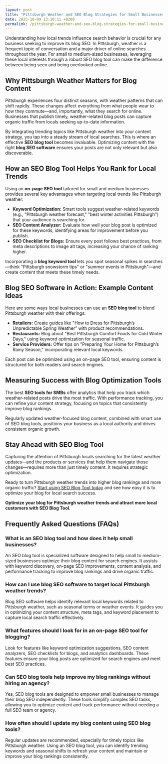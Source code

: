 ```yaml
---
layout: post
title: "Pittsburgh Weather and SEO Blog Strategies for Small Businesses"
date: 2025-10-09 13:10:11 +0200
permalink: /pittsburgh-weather-and-seo-blog-strategies-for-small-businesses/
---
```

Understanding how local trends influence search behavior is crucial for any business seeking to improve its blog SEO. In Pittsburgh, weather is a frequent topic of conversation and a major driver of online searches throughout the year. For small to medium-sized businesses, leveraging these local interests through a robust SEO blog tool can make the difference between being seen and being overlooked online.

## Why Pittsburgh Weather Matters for Blog Content

Pittsburgh experiences four distinct seasons, with weather patterns that can shift rapidly. These changes affect everything from what people wear to how they commute—and, importantly, what they search for online. Businesses that publish timely, weather-related blog posts can capture organic traffic from locals seeking up-to-date information.

By integrating trending topics like Pittsburgh weather into your content strategy, you tap into a steady stream of local searches. This is where an effective **SEO blog tool** becomes invaluable. Optimizing content with the right **blog SEO software** ensures your posts are not only relevant but also discoverable.

## How an SEO Blog Tool Helps You Rank for Local Trends

Using an **on-page SEO tool** tailored for small and medium businesses provides several key advantages when targeting local trends like Pittsburgh weather:

- **Keyword Optimization:** Smart tools suggest weather-related keywords (e.g., "Pittsburgh weather forecast," "best winter activities Pittsburgh") that your audience is searching for.
- **SEO Content Analyzer:** Evaluate how well your blog post is optimized for these keywords, identifying areas for improvement before you publish.
- **SEO Checklist for Blogs:** Ensure every post follows best practices, from meta descriptions to image alt tags, increasing your chance of ranking higher.

Incorporating a **blog keyword tool** lets you spot seasonal spikes in searches—think "Pittsburgh snowstorm tips" or "summer events in Pittsburgh"—and create content that meets these timely needs.

## Blog SEO Software in Action: Example Content Ideas

Here are some ways local businesses can use an **SEO blog tool** to blend Pittsburgh weather with their offerings:

- **Retailers:** Create guides like "How to Dress for Pittsburgh’s Unpredictable Spring Weather" with product recommendations.
- **Restaurants:** Blog about "Best Pittsburgh Comfort Foods for Cold Winter Days," using keyword optimization for seasonal traffic.
- **Service Providers:** Offer tips on "Preparing Your Home for Pittsburgh’s Rainy Season," incorporating relevant local keywords.

Each post can be optimized using an on-page SEO tool, ensuring content is structured for both readers and search engines.

## Measuring Success with Blog Optimization Tools

The best **SEO tools for SMBs** offer analytics that help you track which weather-related posts drive the most traffic. With performance tracking, you can refine your content strategy, focusing on topics that consistently improve blog rankings.

Regularly updated weather-focused blog content, combined with smart use of SEO blog tools, positions your business as a local authority and drives consistent organic growth.

## Stay Ahead with SEO Blog Tool

Capturing the attention of Pittsburgh locals searching for the latest weather updates—and the products or services that help them navigate those changes—requires more than just timely content. It requires strategic optimization. 

Ready to turn Pittsburgh weather trends into higher blog rankings and more organic traffic? [Start using SEO Blog Tool today](https://seoblogtool.com/) and see how easy it is to optimize your blog for local search success.

**Optimize your blog for Pittsburgh weather trends and attract more local customers with SEO Blog Tool.**

## Frequently Asked Questions (FAQs)

### What is an SEO blog tool and how does it help small businesses?

An SEO blog tool is specialized software designed to help small to medium-sized businesses optimize their blog content for search engines. It assists with keyword discovery, on-page SEO improvements, content analysis, and performance tracking to improve blog rankings and drive organic traffic.

### How can I use blog SEO software to target local Pittsburgh weather trends?

Blog SEO software helps identify relevant local keywords related to Pittsburgh weather, such as seasonal terms or weather events. It guides you in optimizing your content structure, meta tags, and keyword placement to capture local search traffic effectively.

### What features should I look for in an on-page SEO tool for blogging?

Look for features like keyword optimization suggestions, SEO content analyzers, SEO checklists for blogs, and analytics dashboards. These features ensure your blog posts are optimized for search engines and meet best SEO practices.

### Can SEO blog tools help improve my blog rankings without hiring an agency?

Yes, SEO blog tools are designed to empower small businesses to manage their blog SEO independently. These tools simplify complex SEO tasks, allowing you to optimize content and track performance without needing a full SEO team or agency.

### How often should I update my blog content using SEO blog tools?

Regular updates are recommended, especially for timely topics like Pittsburgh weather. Using an SEO blog tool, you can identify trending keywords and seasonal shifts to refresh your content and maintain or improve your blog rankings consistently.

<script type="application/ld+json">
{
  "@context": "https://schema.org",
  "@type": "BlogPosting",
  "headline": "Pittsburgh Weather and SEO Blog Strategies for Small Businesses",
  "description": "Learn how small to medium-sized businesses in Pittsburgh can leverage local weather trends and SEO blog tools to improve blog rankings and drive organic traffic.",
  "author": {
    "@type": "Person",
    "name": "SEO Blog Tool"
  },
  "publisher": {
    "@type": "Person",
    "name": "SEO Blog Tool"
  },
  "datePublished": "2024-06-01",
  "mainEntityOfPage": {
    "@type": "WebPage",
    "@id": "https://seoblogtool.com/blog/pittsburgh-weather-seo-strategies"
  },
  "keywords": "SEO blog tool, blog SEO software, keyword optimization, content SEO, on-page SEO tool, blog writing SEO, blog keyword tool, SEO tools for SMBs, SEO checklist for blogs, SEO content analyzer, blog optimization tool, SEO product for businesses, improve blog rankings",
  "articleSection": "SEO blog tools, Local SEO, Content Marketing",
  "inLanguage": "en-US"
}
</script>

<script type="application/ld+json">
{
  "@context": "https://schema.org",
  "@type": "FAQPage",
  "mainEntity": [
    {
      "@type": "Question",
      "name": "What is an SEO blog tool and how does it help small businesses?",
      "acceptedAnswer": {
        "@type": "Answer",
        "text": "An SEO blog tool is specialized software designed to help small to medium-sized businesses optimize their blog content for search engines. It assists with keyword discovery, on-page SEO improvements, content analysis, and performance tracking to improve blog rankings and drive organic traffic."
      }
    },
    {
      "@type": "Question",
      "name": "How can I use blog SEO software to target local Pittsburgh weather trends?",
      "acceptedAnswer": {
        "@type": "Answer",
        "text": "Blog SEO software helps identify relevant local keywords related to Pittsburgh weather, such as seasonal terms or weather events. It guides you in optimizing your content structure, meta tags, and keyword placement to capture local search traffic effectively."
      }
    },
    {
      "@type": "Question",
      "name": "What features should I look for in an on-page SEO tool for blogging?",
      "acceptedAnswer": {
        "@type": "Answer",
        "text": "Look for features like keyword optimization suggestions, SEO content analyzers, SEO checklists for blogs, and analytics dashboards. These features ensure your blog posts are optimized for search engines and meet best SEO practices."
      }
    },
    {
      "@type": "Question",
      "name": "Can SEO blog tools help improve my blog rankings without hiring an agency?",
      "acceptedAnswer": {
        "@type": "Answer",
        "text": "Yes, SEO blog tools are designed to empower small businesses to manage their blog SEO independently. These tools simplify complex SEO tasks, allowing you to optimize content and track performance without needing a full SEO team or agency."
      }
    },
    {
      "@type": "Question",
      "name": "How often should I update my blog content using SEO blog tools?",
      "acceptedAnswer": {
        "@type": "Answer",
        "text": "Regular updates are recommended, especially for timely topics like Pittsburgh weather. Using an SEO blog tool, you can identify trending keywords and seasonal shifts to refresh your content and maintain or improve your blog rankings consistently."
      }
    }
  ]
}
</script>